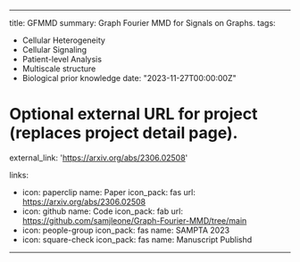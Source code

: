 
---
title: GFMMD
summary: Graph Fourier MMD for Signals on Graphs. 
tags:
  - Cellular Heterogeneity
  - Cellular Signaling
  - Patient-level Analysis
  - Multiscale structure
  - Biological prior knowledge
date: "2023-11-27T00:00:00Z"

# Optional external URL for project (replaces project detail page).
external_link: 'https://arxiv.org/abs/2306.02508'

links:
  - icon: paperclip
    name: Paper
    icon_pack: fas
    url: https://arxiv.org/abs/2306.02508
  - icon: github
    name: Code
    icon_pack: fab
    url: https://github.com/samjleone/Graph-Fourier-MMD/tree/main
  - icon: people-group
    icon_pack: fas
    name: SAMPTA 2023
  - icon: square-check
    icon_pack: fas
    name: Manuscript Publishd
---
